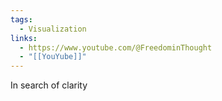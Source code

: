 ```yaml
---
tags:
  - Visualization
links:
  - https://www.youtube.com/@FreedominThought
  - "[[YouYube]]"
---
```

In search of clarity